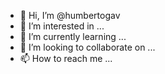 - 👋 Hi, I’m @humbertogav
- 👀 I’m interested in ...
- 🌱 I’m currently learning ...
- 💞️ I’m looking to collaborate on ...
- 📫 How to reach me ...

<!---
humbertogav/humbertogav is a ✨ special ✨ repository because its `README.md` (this file) appears on your GitHub profile.
You can click the Preview link to take a look at your changes.
--->
